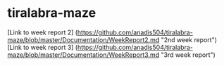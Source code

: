 # tiralabra-maze

[Link to week report 2] (https://github.com/anadis504/tiralabra-maze/blob/master/Documentation/WeekReport2.md "2nd week report") 
[Link to week report 3] (https://github.com/anadis504/tiralabra-maze/blob/master/Documentation/WeekReport3.md "3rd week report")
